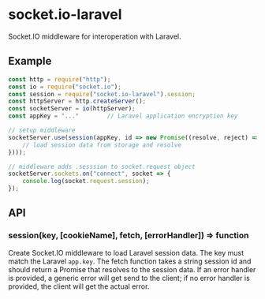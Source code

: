 socket.io-laravel
=================
Socket.IO middleware for interoperation with Laravel.

Example
-------
```js
const http = require("http");
const io = require("socket.io");
const session = require("socket.io-laravel").session;
const httpServer = http.createServer();
const socketServer = io(httpServer);
const appKey = "..."        // Laravel application encryption key

// setup middleware
socketServer.use(session(appKey, id => new Promise((resolve, reject) => {
    // load session data from storage and resolve
})));

// middleware adds .sesssion to socket.request object
socketServer.sockets.on("connect", socket => {
    console.log(socket.request.session);
});
```

API
---

### session(key, [cookieName], fetch, [errorHandler]) => function
Create Socket.IO middleware to load Laravel session data.  The key must match
the Laravel `app.key`.  The fetch function takes a string session id and should
return a Promise that resolves to the session data.  If an error handler is
provided, a generic error will get send to the client; if no error handler is
provided, the client will get the actual error.
